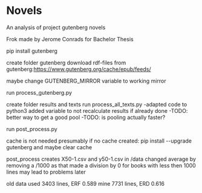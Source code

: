 # Novels
An analysis of project gutenberg novels

Frok made by Jerome Conrads for Bachelor Thesis

pip install gutenberg

create folder gutenberg
download rdf-files from gutenberg:https://www.gutenberg.org/cache/epub/feeds/

maybe change GUTENBERG_MIRROR variable to working mirror

run process_gutenberg.py

create folder results and texts
run process_all_texts.py
-adapted code to python3
added variable to not recalculate results if already done
-TODO: better way to get a good pool
-TODO: is pooling actually faster?


run post_process.py

cache is not needed presumably
if no cache created: 
pip install --upgrade gutenberg
and maybe clear cache

post_process creates X50-1.csv and y50-1.csv in /data 
changed average by removing a /1000 as that made a division by 0 for books with less then 1000 lines
may lead to problems later

old data used 3403 lines, ERF 0.589
mine 7731 lines, ERD 0.616
